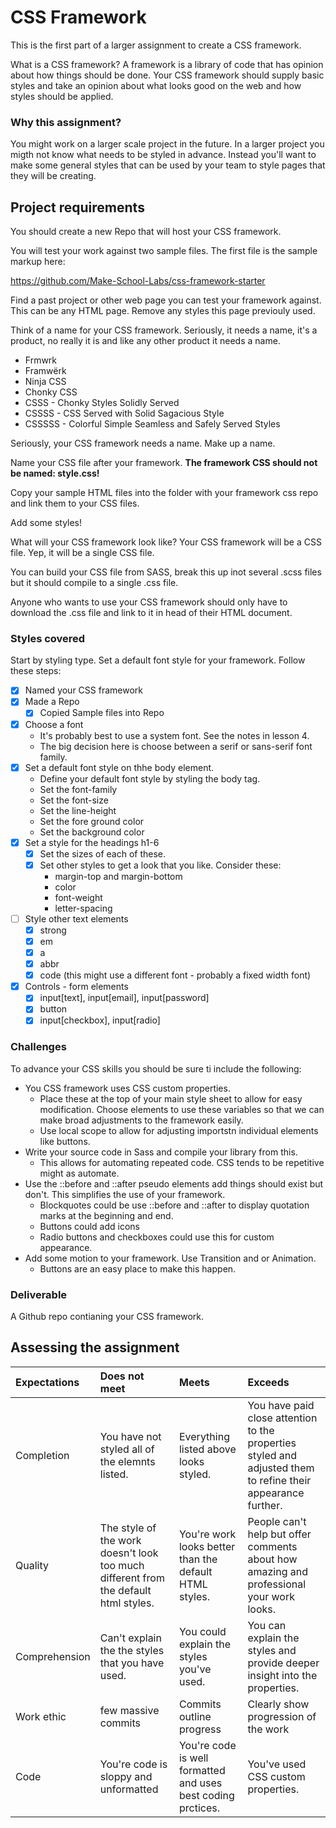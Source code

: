 # CSS Framework

This is the first part of a larger assignment to create a CSS framework. 

What is a CSS framework? A framework is a library of code that has opinion about how things should be done. Your CSS framework should supply basic styles and take an opinion about what looks good on the web and how styles should be applied. 

### Why this assignment?

You might work on a larger scale project in the future. In a larger project you migth not know what needs to be styled in advance. Instead you'll want to make some general styles that can be used by your team to style pages that they will be creating.

## Project requirements

You should create a new Repo that will host your CSS framework.

You will test your work against two sample files. The first file is the sample markup here: 

https://github.com/Make-School-Labs/css-framework-starter

Find a past project or other web page you can test your framework against. This can be any HTML page. Remove any styles this page previouly used. 

Think of a name for your CSS framework. Seriously, it needs a name, it's a product, no really it is and like any other product it needs a name. 

- Frmwrk
- Framwërk
- Ninja CSS
- Chonky CSS
- CSSS - Chonky Styles Solidly Served
- CSSSS - CSS Served with Solid Sagacious Style 
- CSSSSS - Colorful Simple Seamless and Safely Served Styles 

Seriously, your CSS framework needs a name. Make up a name. 

Name your CSS file after your framework. **The framework CSS should not be named: style.css!**

Copy your sample HTML files into the folder with your framework css repo and link them to your CSS files. 

Add some styles! 

What will your CSS framework look like? Your CSS framework will be a CSS file. Yep, it will be a single CSS file. 

You can build your CSS file from SASS, break this up inot several .scss files but it should compile to a single .css file. 

Anyone who wants to use your CSS framework should only have to download the .css file and link to it in head of their HTML document. 

### Styles covered

Start by styling type. Set a default font style for your framework. Follow these steps: 

- [x] Named your CSS framework
- [x] Made a Repo
  - [x] Copied Sample files into Repo
- [x] Choose a font 
  - It's probably best to use a system font. See the notes in lesson 4. 
  - The big decision here is choose between a serif or sans-serif font family. 
- [x] Set a default font style on thhe body element. 
  - Define your default font style by styling the body tag. 
  - Set the font-family
  - Set the font-size
  - Set the line-height
  - Set the fore ground color 
  - Set the background color
- [X] Set a style for the headings h1-6
  - [X] Set the sizes of each of these. 
  - [X] Set other styles to get a look that you like. Consider these: 
    - margin-top and margin-bottom
    - color 
    - font-weight
    - letter-spacing
- [ ] Style other text elements 
  - [X] strong
  - [X] em
  - [x] a
  - [X] abbr
  - [x] code (this might use a different font - probably a fixed width font)
- [x] Controls - form elements
  - [x] input[text], input[email], input[password]
  - [x] button
  - [x] input[checkbox], input[radio]

### Challenges

To advance your CSS skills you should be sure ti include the following: 

- You CSS framework uses CSS custom properties. 
  - Place these at the top of your main style sheet to allow for easy modification. Choose elements to use these variables so that we can make broad adjustments to the framework easily. 
  - Use local scope to allow for adjusting importstn individual elements like buttons. 
- Write your source code in Sass and compile your library from this. 
  - This allows for automating repeated code. CSS tends to be repetitive might as automate. 
- Use the ::before and ::after pseudo elements add things should exist but don't. This simplifies the use of your framework. 
  - Blockquotes could be use ::before and ::after to display quotation marks at the beginning and end. 
  - Buttons could add icons
  - Radio buttons and checkboxes could use this for custom appearance. 
- Add some motion to your framework. Use Transition and or Animation. 
  - Buttons are an easy place to make this happen. 

### Deliverable

A Github repo contianing your CSS framework. 

## Assessing the assignment

| Expectations | Does not meet              | Meets                 | Exceeds                          |
|:-------------|:---------------------------|:----------------------|:---------------------------------|
| Completion   | You have not styled all of the elemnts listed. | Everything listed above looks styled. | You have paid close attention to the properties styled and adjusted them to refine their appearance further. |
| Quality      | The style of the work doesn't look too much different from the default html styles. | You're work looks better than the default HTML styles. | People can't help but offer comments about how amazing and professional your work looks. |
| Comprehension | Can't explain the the styles that you have used. | You could explain the styles you've used. | You can explain the styles and provide deeper insight into the properties. |
| Work ethic   | few massive commits | Commits outline progress | Clearly show progression of the work |
| Code | You're code is sloppy and unformatted | You're code is well formatted and uses best coding prctices. | You've used CSS custom properties. |